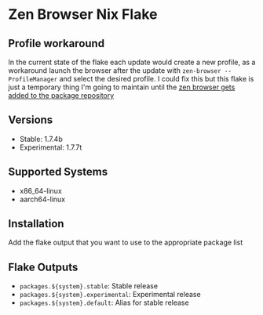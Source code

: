 # Zen Browser Nix Flake

## Profile workaround

In the current state of the flake each update would create a new profile, as a workaround launch the browser after the update with `zen-browser --ProfileManager` and select the desired profile. I could fix this but this flake is just a temporary thing I'm going to maintain until the [zen browser gets added to the package repository](https://github.com/NixOS/nixpkgs/issues/327982)

## Versions

- Stable: 1.7.4b
- Experimental: 1.7.7t

## Supported Systems

- x86_64-linux
- aarch64-linux

## Installation

Add the flake output that you want to use to the appropriate package list

## Flake Outputs

- `packages.${system}.stable`: Stable release
- `packages.${system}.experimental`: Experimental release
- `packages.${system}.default`: Alias for stable release
